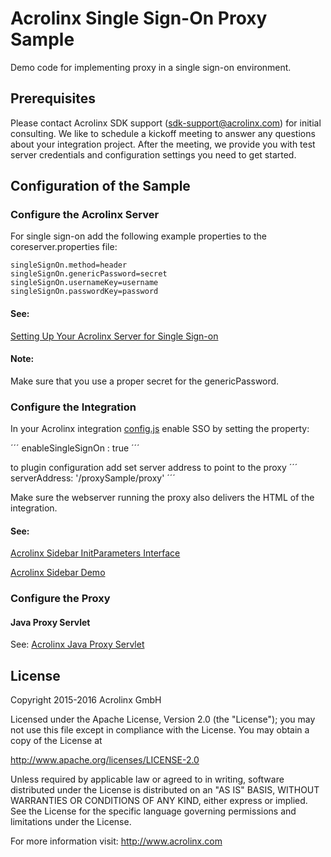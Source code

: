 # Acrolinx Single Sign-On Proxy Sample

Demo code for implementing proxy in a single sign-on environment.

## Prerequisites

Please contact Acrolinx SDK support (sdk-support@acrolinx.com) for initial consulting. 
We like to schedule a kickoff meeting to answer any questions about your integration project. 
After the meeting, we provide you with test server credentials and configuration settings you need to get started.

## Configuration of the Sample

### Configure the Acrolinx Server

For single sign-on add the following example properties to the coreserver.properties file:

```
singleSignOn.method=header
singleSignOn.genericPassword=secret
singleSignOn.usernameKey=username
singleSignOn.passwordKey=password
```

#### See:

[Setting Up Your Acrolinx Server for Single Sign-on](https://support.acrolinx.com/hc/en-us/articles/207827495-Setting-Up-Your-Acrolinx-Server-for-Single-Sign-on)

#### Note:

Make sure that you use a proper secret for the genericPassword.

### Configure the Integration

In your Acrolinx integration [config.js](https://github.com/acrolinx/acrolinx-sidebar-demo/blob/master/samples/config.js) enable SSO by setting the property: 

´´´
enableSingleSignOn : true
´´´ 

to plugin configuration add set server address to point to the proxy 
´´´
serverAddress: '/proxySample/proxy'
´´´

Make sure the webserver running the proxy also delivers the HTML of the integration. 

#### See:

[Acrolinx Sidebar InitParameters Interface](https://cdn.rawgit.com/acrolinx/acrolinx-sidebar-demo/master/doc/pluginDoc/interfaces/_plugin_interfaces_.initparameters.html#enablesinglesignon)

[Acrolinx Sidebar Demo](https://github.com/acrolinx/acrolinx-sidebar-demo)

### Configure the Proxy

#### Java Proxy Servlet

See: [Acrolinx Java Proxy Servlet](java/servlet/README.md)

## License

Copyright 2015-2016 Acrolinx GmbH

Licensed under the Apache License, Version 2.0 (the "License");
you may not use this file except in compliance with the License.
You may obtain a copy of the License at

http://www.apache.org/licenses/LICENSE-2.0

Unless required by applicable law or agreed to in writing, software
distributed under the License is distributed on an "AS IS" BASIS,
WITHOUT WARRANTIES OR CONDITIONS OF ANY KIND, either express or implied.
See the License for the specific language governing permissions and
limitations under the License.

For more information visit: http://www.acrolinx.com